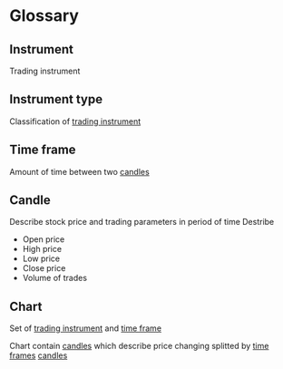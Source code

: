 # Glossary
## Instrument
Trading instrument

## Instrument type
Classification of [trading instrument](#instrument)

## Time frame
Amount of time between two [candles](#candle)

## Candle
Describe stock price and trading parameters in period of time
Destribe
- Open price
- High price
- Low price
- Close price
- Volume of trades

## Chart
Set of [trading instrument](#instrument) and [time frame](#time-frame)

Chart contain [candles](#candle) which describe price changing splitted by [time frames](#time-frame) [candles](#candle)
